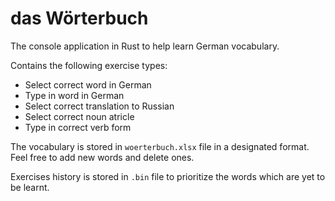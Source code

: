 # das Wörterbuch

The console application in Rust to help learn German vocabulary.

Contains the following exercise types:
- Select correct word in German
- Type in word in German
- Select correct translation to Russian
- Select correct noun atricle
- Type in correct verb form

The vocabulary is stored in `woerterbuch.xlsx` file in a designated format.
Feel free to add new words and delete ones.

Exercises history is stored in `.bin` file to prioritize the words which are yet to be learnt.